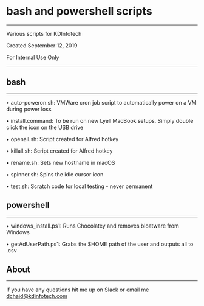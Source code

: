 # bash and powershell scripts

--------------------------------

Various scripts for KDInfotech

Created September 12, 2019

For Internal Use Only

--------------------------------


## bash
--------------------------------

• auto-poweron.sh:    VMWare cron job script to automatically power on a VM during power loss

• install.command:    To be run on new Lyell MacBook setups. Simply double click the icon on the USB drive

• openall.sh:         Script created for Alfred hotkey

• killall.sh:         Script created for Alfred hotkey

• rename.sh:          Sets new hostname in macOS

• spinner.sh:         Spins the idle cursor icon

• test.sh:            Scratch code for local testing - never permanent 


## powershell
--------------------------------

• windows_install.ps1: Runs Chocolatey and removes bloatware from Windows

• getAdUserPath.ps1: Grabs the $HOME path of the user and outputs all to .csv


## About
--------------------------------
If you have any questions hit me up on Slack or email me dchaid@kdinfotech.com

